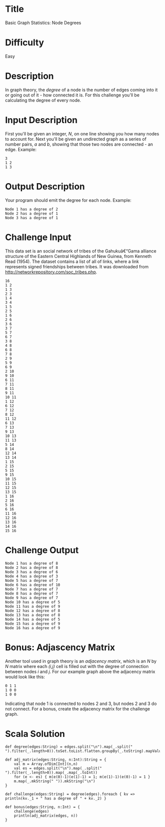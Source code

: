 # Title

Basic Graph Statistics: Node Degrees

# Difficulty

Easy

# Description

In graph theory, the *degree* of a node is the number of edges coming into it or going out of it - how connected it is. For this challenge you'll be calculating the degree of every node. 

# Input Description

First you'll be given an integer, *N*, on one line showing you how many nodes to account for. Next you'll be given an undirected graph as a series of number pairs, *a* and *b*, showing that those two nodes are connected - an edge. Example:

    3 
    1 2
    1 3

# Output Description

Your program should emit the degree for each node. Example:

    Node 1 has a degree of 2
    Node 2 has a degree of 1
    Node 3 has a degree of 1

# Challenge Input

This data set is an social network of tribes of the Gahukuâ€“Gama alliance structure of the Eastern Central Highlands of New Guinea, from Kenneth Read (1954). The dataset contains a list of all of links, where a link represents signed friendships between tribes. It was downloaded from http://networkrepository.com/soc_tribes.php. 

    16
    1 2
    1 3
    2 3
    1 4
    3 4
    1 5
    2 5
    1 6
    2 6
    3 6
    3 7
    5 7
    6 7
    3 8
    4 8
    6 8
    7 8
    2 9
    5 9
    6 9
    2 10
    9 10
    6 11
    7 11
    8 11
    9 11
    10 11
    1 12
    6 12
    7 12
    8 12
    11 12
    6 13
    7 13
    9 13
    10 13
    11 13
    5 14
    8 14
    12 14
    13 14
    1 15
    2 15
    5 15
    9 15
    10 15
    11 15
    12 15
    13 15
    1 16
    2 16
    5 16
    6 16
    11 16
    12 16
    13 16
    14 16
    15 16

# Challenge Output

    Node 1 has a degree of 8
    Node 2 has a degree of 8
    Node 3 has a degree of 6
    Node 4 has a degree of 3
    Node 5 has a degree of 7
    Node 6 has a degree of 10
    Node 7 has a degree of 7
    Node 8 has a degree of 7
    Node 9 has a degree of 7
    Node 10 has a degree of 5
    Node 11 has a degree of 9
    Node 12 has a degree of 8
    Node 13 has a degree of 8
    Node 14 has a degree of 5
    Node 15 has a degree of 9
    Node 16 has a degree of 9

# Bonus: Adjascency Matrix

Another tool used in graph theory is an *adjacency matrix*, which is an *N* by *N* matrix where each *(i,j)* cell is filled out with the degree of connection between nodes *i* and *j*. For our example graph above the adjacency matrix would look like this:

    0 1 1
    1 0 0
    1 0 0

Indicating that node 1 is connected to nodes 2 and 3, but nodes 2 and 3 do not connect. For a bonus, create the adjacency matrix for the challenge graph. 

# Scala Solution

    def degree(edges:String) = edges.split("\n").map(_.split(" ").filter(_.length>0)).toSet.toList.flatten.groupBy(_.toString).mapValues(_.size)
    
    def adj_matrix(edges:String, n:Int):String = {
        val m = Array.ofDim[Int](n,n)
        val es = edges.split("\n").map(_.split(" ").filter(_.length>0)).map(_.map(_.toInt))
        for (e <- es) { m(e(0)-1)(e(1)-1) = 1; m(e(1)-1)(e(0)-1) = 1 }
        m.map(_.mkString(" ")).mkString("\n")
    }

    def challenge(edges:String) = degree(edges).foreach { kv => println(kv._1 + " has a degree of " + kv._2) }
    
    def bonus(edges:String, n:Int) = {
        challenge(edges)
        println(adj_matrix(edges, n))
    }